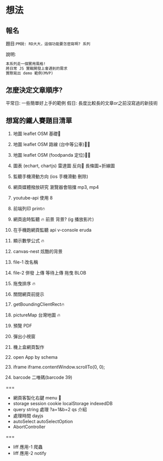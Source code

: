 # 想法

## 報名

題目:`PM說: RD大大，這個功能要怎麼寫啊? 系列`

說明:

```md
本系列走一個實用風格!
將日常 JS 實戰開發上會遇到的需求
實際寫出 demo 範例(MVP)
```

## 怎麼決定文章順序?

平常日: 一些簡單好上手的範例
假日: 長度比較長的文章or之前沒寫過的新技術

## 想寫的鐵人賽題目清單

1. 地圖 leaflet OSM 基礎📗
2. 地圖 leaflet OSM 路線 (台中等公車)📗🔥
3. 地圖 leaflet OSM (foodpanda 定位)📗🔥
4. 圖表 (echart, chartjs)
   雷達圖 反向📗
   長條圖+折線圖

5. 監聽手機滑動方向 (ios 手機滑動 刪除)
6. 網頁媒體撥放研究 瀏覽器會阻擋 mp3, mp4
7. youtube-api 使用 8
8. 前端列印 print🔥
9. 網頁逾時監聽 🔥
   前景 背景? (ig 播放影片)
10. 在手機跑網頁監聽 api
    v-console
    eruda
11. 顯示數學公式 🔥
12. canvas-nest 炫酷的背景
13. file-1 改名稱
14. file-2 併發 上傳 等待上傳
    拖曳 BLOB
15. 拖曳排序 🔥

16. 關閉網頁前提示

17. getBoundingClientRect🔥

18. pictureMap 台灣地圖 🔥
19. 預覽 PDF
20. 彈出小視窗
21. 機上盒網頁製作
22. open App by schema
23. iframe
    iframe.contentWindow.scrollTo(0, 0);
24. barcode 二唯碼(barcode 39)

===

- 網頁客製化右鍵 menu 📗
- storage
  session cookie localStorage indexedDB
- query string 處理
  ?a=1&b=2
  qs 介紹
- 處理時間
  dayjs
- autoSelect
  autoSelectOption
- AbortController

===

- liff 應用-1 爬蟲
- liff 應用-2 notify

